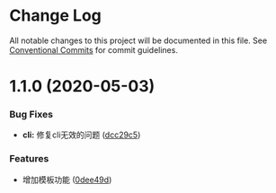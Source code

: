 # Change Log

All notable changes to this project will be documented in this file.
See [Conventional Commits](https://conventionalcommits.org) for commit guidelines.

# 1.1.0 (2020-05-03)


### Bug Fixes

* **cli:** 修复cli无效的问题 ([dcc29c5](https://github.com/rmchen-12/mono-registry/commit/dcc29c5e39ec487a92773d519061acc905e0716a))


### Features

* 增加模板功能 ([0dee49d](https://github.com/rmchen-12/mono-registry/commit/0dee49d75a37af0daf33ec9b0edd81179757f521))
